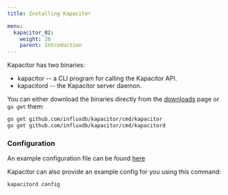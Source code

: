 ```yaml
---
title: Installing Kapacitor

menu:
  kapacitor_02:
    weight: 20
    parent: Introduction
---
```


Kapacitor has two binaries:

* kapacitor -- a CLI program for calling the Kapacitor API.
* kapacitord -- the Kapacitor server daemon.

You can either download the binaries directly from the [downloads](https://influxdata.com/downloads/#kapacitor) page or `go get` them:

```bash
go get github.com/influxdb/kapacitor/cmd/kapacitor
go get github.com/influxdb/kapacitor/cmd/kapacitord
```

### Configuration

An example configuration file can be found [here](https://github.com/influxdb/kapacitor/blob/master/etc/kapacitor/kapacitor.conf)

Kapacitor can also provide an example config for you using this command:

```bash
kapacitord config
```

